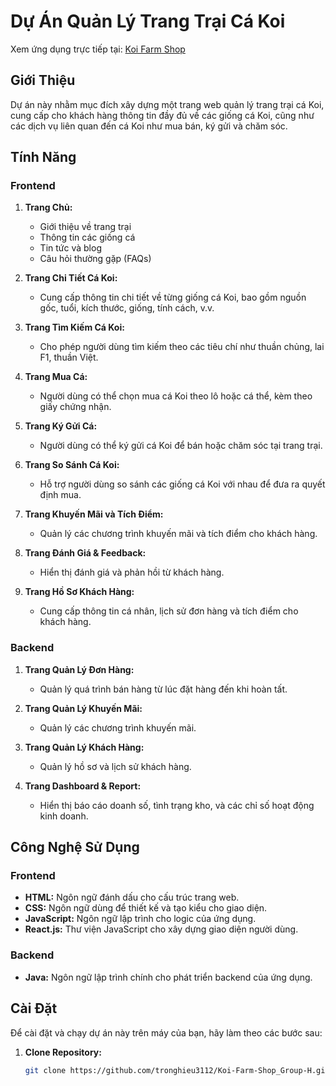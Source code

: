 # Dự Án Quản Lý Trang Trại Cá Koi
Xem ứng dụng trực tiếp tại: [Koi Farm Shop](https://cakoi01.vercel.app/)
## Giới Thiệu
Dự án này nhằm mục đích xây dựng một trang web quản lý trang trại cá Koi, cung cấp cho khách hàng thông tin đầy đủ về các giống cá Koi, cũng như các dịch vụ liên quan đến cá Koi như mua bán, ký gửi và chăm sóc.

## Tính Năng
### Frontend
1. **Trang Chủ:** 
   - Giới thiệu về trang trại
   - Thông tin các giống cá
   - Tin tức và blog
   - Câu hỏi thường gặp (FAQs)

2. **Trang Chi Tiết Cá Koi:** 
   - Cung cấp thông tin chi tiết về từng giống cá Koi, bao gồm nguồn gốc, tuổi, kích thước, giống, tính cách, v.v.

3. **Trang Tìm Kiếm Cá Koi:** 
   - Cho phép người dùng tìm kiếm theo các tiêu chí như thuần chủng, lai F1, thuần Việt.

4. **Trang Mua Cá:** 
   - Người dùng có thể chọn mua cá Koi theo lô hoặc cá thể, kèm theo giấy chứng nhận.

5. **Trang Ký Gửi Cá:** 
   - Người dùng có thể ký gửi cá Koi để bán hoặc chăm sóc tại trang trại.

6. **Trang So Sánh Cá Koi:** 
   - Hỗ trợ người dùng so sánh các giống cá Koi với nhau để đưa ra quyết định mua.

7. **Trang Khuyến Mãi và Tích Điểm:** 
   - Quản lý các chương trình khuyến mãi và tích điểm cho khách hàng.

8. **Trang Đánh Giá & Feedback:** 
   - Hiển thị đánh giá và phản hồi từ khách hàng.

9. **Trang Hồ Sơ Khách Hàng:** 
   - Cung cấp thông tin cá nhân, lịch sử đơn hàng và tích điểm cho khách hàng.

### Backend
1. **Trang Quản Lý Đơn Hàng:** 
   - Quản lý quá trình bán hàng từ lúc đặt hàng đến khi hoàn tất.

2. **Trang Quản Lý Khuyến Mãi:** 
   - Quản lý các chương trình khuyến mãi.

3. **Trang Quản Lý Khách Hàng:** 
   - Quản lý hồ sơ và lịch sử khách hàng.

4. **Trang Dashboard & Report:** 
   - Hiển thị báo cáo doanh số, tình trạng kho, và các chỉ số hoạt động kinh doanh.

## Công Nghệ Sử Dụng
### Frontend
- **HTML:** Ngôn ngữ đánh dấu cho cấu trúc trang web.
- **CSS:** Ngôn ngữ dùng để thiết kế và tạo kiểu cho giao diện.
- **JavaScript:** Ngôn ngữ lập trình cho logic của ứng dụng.
- **React.js:** Thư viện JavaScript cho xây dựng giao diện người dùng.

### Backend
- **Java:** Ngôn ngữ lập trình chính cho phát triển backend của ứng dụng.

## Cài Đặt
Để cài đặt và chạy dự án này trên máy của bạn, hãy làm theo các bước sau:

1. **Clone Repository:**
   ```bash
   git clone https://github.com/tronghieu3112/Koi-Farm-Shop_Group-H.git

